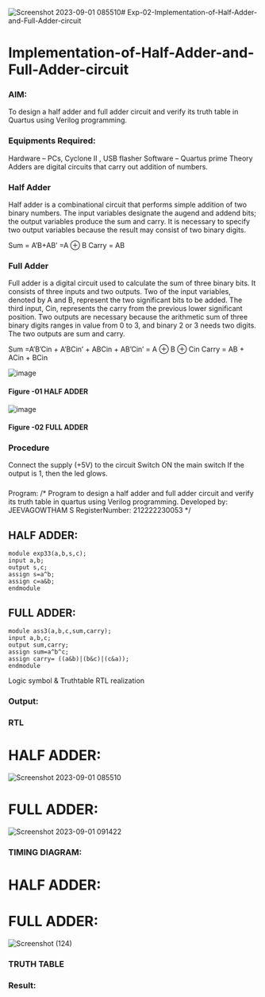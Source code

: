 ![Screenshot 2023-09-01 085510](https://github.com/JeevaGowtham-S/Exp-02-Implementation-of-Half-Adder-and-Full-Adder-circuit/assets/118042624/7ea2df1e-6e7a-4a63-945b-c6b87c41ea28)# Exp-02-Implementation-of-Half-Adder-and-Full-Adder-circuit

# Implementation-of-Half-Adder-and-Full-Adder-circuit
### AIM:
To design a half adder and full adder circuit and verify its truth table in Quartus using Verilog programming.

### Equipments Required:
Hardware – PCs, Cyclone II , USB flasher
Software – Quartus prime
Theory
Adders are digital circuits that carry out addition of numbers.

### Half Adder
Half adder is a combinational circuit that performs simple addition of two binary numbers. The input variables designate the augend and addend bits; the output variables produce the sum and carry. It is necessary to specify two output variables because the result may consist of two binary digits.

Sum = A’B+AB’ =A ⊕ B Carry = AB

### Full Adder
Full adder is a digital circuit used to calculate the sum of three binary bits. It consists of three inputs and two outputs. Two of the input variables, denoted by A and B, represent the two significant bits to be added. The third input, Cin, represents the carry from the previous lower significant position. Two outputs are necessary because the arithmetic sum of three binary digits ranges in value from 0 to 3, and binary 2 or 3 needs two digits. The two outputs are sum and carry.

Sum =A’B’Cin + A’BCin’ + ABCin + AB’Cin’ = A ⊕ B ⊕ Cin Carry = AB + ACin + BCin

 ![image](https://user-images.githubusercontent.com/36288975/163552156-a13e5a56-c638-4110-97d9-8896907c8d25.png)

#### Figure -01 HALF ADDER 


![image](https://user-images.githubusercontent.com/36288975/163552057-b3547877-6d07-45b4-b7e0-bcfebfad9e1d.png)

#### Figure -02 FULL ADDER 

### Procedure

Connect the supply (+5V) to the circuit
Switch ON the main switch
If the output is 1, then the led glows.
### 
Program:
/*
Program to design a half adder and full adder circuit and verify its truth table in quartus using Verilog programming.
Developed by: JEEVAGOWTHAM S
RegisterNumber:  212222230053
*/
## HALF ADDER:
```
module exp33(a,b,s,c);
input a,b;
output s,c;
assign s=a^b;
assign c=a&b;
endmodule
```

## FULL ADDER:
```
module ass3(a,b,c,sum,carry);
input a,b,c;
output sum,carry;
assign sum=a^b^c;
assign carry= ((a&b)|(b&c)|(c&a));
endmodule
```


Logic symbol & Truthtable
RTL realization

### Output:
### RTL
# HALF ADDER:
![Screenshot 2023-09-01 085510](https://github.com/JeevaGowtham-S/Exp-02-Implementation-of-Half-Adder-and-Full-Adder-circuit/assets/118042624/084d609b-1bb0-4f47-82fe-3fb1dda94395)
# FULL ADDER:
![Screenshot 2023-09-01 091422](https://github.com/JeevaGowtham-S/Exp-02-Implementation-of-Half-Adder-and-Full-Adder-circuit/assets/118042624/6ca1e10c-a439-49f7-b7cb-cb7ed7b5e66e)



### TIMING DIAGRAM:
# HALF ADDER:

# FULL ADDER:
![Screenshot (124)](https://github.com/JeevaGowtham-S/Exp-02-Implementation-of-Half-Adder-and-Full-Adder-circuit/assets/118042624/863312c7-17df-4b4c-9958-768cbbcf34e6)




### TRUTH TABLE 

### Result:
